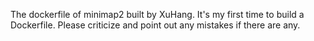 The dockerfile of minimap2 built by XuHang. It's my first time to build a Dockerfile. Please criticize and point out any mistakes if there are any.